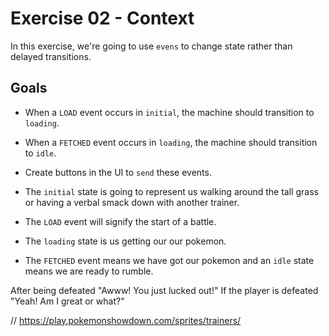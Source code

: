 # Exercise 02 - Context

In this exercise, we're going to use `evens` to change state rather than delayed transitions.


## Goals

  - When a `LOAD` event occurs in `initial`, the machine should transition to `loading`.
  - When a `FETCHED` event occurs in `loading`, the machine should transition to `idle`.
  - Create buttons in the UI to `send` these events. 

- The `initial` state is going to represent us walking around the tall grass or having a verbal smack down with another trainer.
- The `LOAD` event will signify the start of a battle.
- The `loading` state is us getting our our pokemon.
- The `FETCHED` event means we have got our pokemon and an `idle` state means we are ready to rumble. 


After being defeated
"Awww! You just lucked out!"
If the player is defeated
"Yeah! Am I great or what?"

  // https://play.pokemonshowdown.com/sprites/trainers/